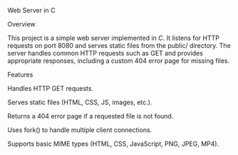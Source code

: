 Web Server in C

Overview

This project is a simple web server implemented in C. It listens for HTTP requests on port 8080 and serves static files from the public/ directory. The server handles common HTTP requests such as GET and provides appropriate responses, including a custom 404 error page for missing files.

Features

Handles HTTP GET requests.

Serves static files (HTML, CSS, JS, images, etc.).

Returns a 404 error page if a requested file is not found.

Uses fork() to handle multiple client connections.

Supports basic MIME types (HTML, CSS, JavaScript, PNG, JPEG, MP4).
